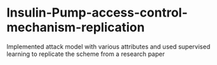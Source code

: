 # Insulin-Pump-access-control-mechanism-replication
Implemented attack model with various attributes and used supervised learning to replicate the scheme from a research paper
